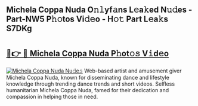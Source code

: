 ## Michela Coppa Nuda O𝚗𝚕yf𝚊ns L𝚎a𝚔ed N𝚞𝚍es - Part-NW5 P𝚑𝚘tos Vi𝚍𝚎o - H𝚘𝚝 Part L𝚎a𝚔s S7DKg

# <h2><a href="http://kfaznw.oniu.top/?m=Michela+Coppa+Nuda">🔗👉 🔴 Michela Coppa Nuda P𝚑ot𝚘𝚜 V𝚒d𝚎o</a></h2>

[![Michela Coppa Nuda Nu𝚍e𝚜](https://i.imgur.com/0qMVB7G.gif)](http://kfaznw.oniu.top/?m=Michela+Coppa+Nuda)
Web-based artist and amusement giver Michela Coppa Nuda, known for disseminating dance and lifestyle knowledge through trending dance trends and short videos. Selfless humanitarian Michela Coppa Nuda, famed for their dedication and compassion in helping those in need.  
